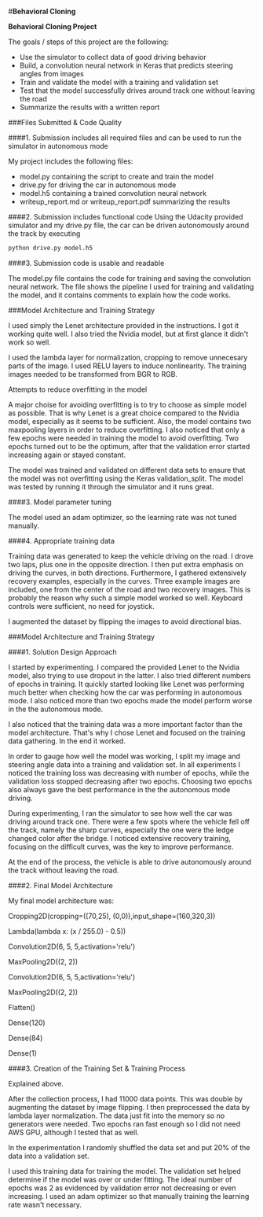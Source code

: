 #**Behavioral Cloning** 


**Behavioral Cloning Project**

The goals / steps of this project are the following:
* Use the simulator to collect data of good driving behavior
* Build, a convolution neural network in Keras that predicts steering angles from images
* Train and validate the model with a training and validation set
* Test that the model successfully drives around track one without leaving the road
* Summarize the results with a written report



###Files Submitted & Code Quality

####1. Submission includes all required files and can be used to run the simulator in autonomous mode

My project includes the following files:
* model.py containing the script to create and train the model
* drive.py for driving the car in autonomous mode
* model.h5 containing a trained convolution neural network 
* writeup_report.md or writeup_report.pdf summarizing the results

####2. Submission includes functional code
Using the Udacity provided simulator and my drive.py file, the car can be driven autonomously around the track by executing 
```sh
python drive.py model.h5
```

####3. Submission code is usable and readable

The model.py file contains the code for training and saving the convolution neural network. The file shows the pipeline I used for training and validating the model, and it contains comments to explain how the code works.

###Model Architecture and Training Strategy

I used simply the Lenet architecture provided in the instructions. I got it working quite well. I also tried the Nvidia model, but at first glance it didn't work so well. 

I used the lambda layer for normalization, cropping to remove unnecesary parts of the image. I used RELU layers to induce nonlinearity. The training images needed to be transformed from BGR to RGB.

Attempts to reduce overfitting in the model

A major choise for avoiding overfitting is to try to choose as simple model as possible. That is why Lenet is a great choice compared to the Nvidia model, especially as it seems to be sufficient. Also, the model contains two maxpooling layers in order to reduce overfitting. I also noticed that only a few epochs were needed in training the model to avoid overfitting. Two epochs turned out to be the optimum, after that the validation error started increasing again or stayed constant. 

The model was trained and validated on different data sets to ensure that the model was not overfitting using the Keras validation_split. The model was tested by running it through the simulator and it runs great. 




####3. Model parameter tuning

The model used an adam optimizer, so the learning rate was not tuned manually.

####4. Appropriate training data

Training data was generated to keep the vehicle driving on the road. I drove two laps, plus one in the opposite direction. I then put extra emphasis on driving the curves, in both directions. Furthermore, I gathered extensively recovery examples, especially in the curves. Three example images are included, one from the center of the road and two recovery images. This is probably the reason why such a simple model worked so well. Keyboard controls were sufficient, no need for joystick. 

I augmented the dataset by flipping the images to avoid directional bias. 


###Model Architecture and Training Strategy

####1. Solution Design Approach

I started by experimenting. I compared the provided Lenet to the Nvidia model, also trying to use dropout in the latter. I also tried different numbers of epochs in training. It quickly started looking like Lenet was performing much better when checking how the car was performing in autonomous mode. I also noticed more than two epochs made the model perform worse in the the autonomous mode. 

I also noticed that the training data was a more important factor than the model architecture. That's why I chose Lenet and focused on the training data gathering. In the end it worked.  


In order to gauge how well the model was working, I split my image and steering angle data into a training and validation set. In all experiments I noticed the training loss was decreasing with number of epochs, while the validation loss stopped decreasing after two epochs. Choosing two epochs also always gave the best performance in the the autonomous mode driving. 

During experimenting, I ran the simulator to see how well the car was driving around track one. There were a few spots where the vehicle fell off the track, namely the sharp curves, especially the one were the ledge changed color after the bridge. I noticed extensive recovery training, focusing on the difficult curves, was the key to improve performance. 

At the end of the process, the vehicle is able to drive autonomously around the track without leaving the road.

####2. Final Model Architecture

My final model architecture was:

Cropping2D(cropping=((70,25), (0,0)),input_shape=(160,320,3))

Lambda(lambda x: (x / 255.0) - 0.5))    

Convolution2D(6, 5, 5,activation='relu')

MaxPooling2D((2, 2))

Convolution2D(6, 5, 5,activation='relu')

MaxPooling2D((2, 2))

Flatten()

Dense(120)

Dense(84)

Dense(1)



####3. Creation of the Training Set & Training Process

Explained above. 

After the collection process, I had 11000 data points. This was double by augmenting the dataset by image flipping. I then preprocessed the data by lambda layer normalization. The data just fit into the memory so no generators were needed. Two epochs ran fast enough so I did not need AWS GPU, although I tested that as well.   

In the experimentation I randomly shuffled the data set and put 20% of the data into a validation set. 

I used this training data for training the model. The validation set helped determine if the model was over or under fitting. The ideal number of epochs was 2 as evidenced by validation error not decreasing or even increasing. I used an adam optimizer so that manually training the learning rate wasn't necessary.
